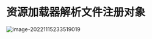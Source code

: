 # 资源加载器解析文件注册对象 

![image-20221115233519019](https://typora-imagebed.oss-cn-beijing.aliyuncs.com/img/image-20221115233519019.png)